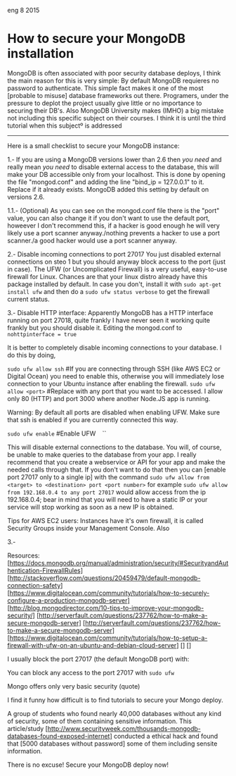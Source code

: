 <permalink>eng</permalink>
<month>8</month>
<year>2015</year>

# How to secure your MongoDB installation

MongoDB is often associated with poor security database deploys, I think the main reason for this is very simple: By default MongoDB requieres no password to authenticate. This simple fact makes it one of the most [probable to misuse] database frameworks out there. Programers, under the pressure to deplot the project usually give little or no importance to securing their DB's. Also MongoDB University makes (IMHO) a big mistake not including this specific subject on their courses. I think it is until the third tutorial when this subjectº is addressed


---

Here is a small checklist to secure your MongoDB instance:

1.- If you are using a MongoDB versions lower than 2.6 then *you need* and really mean *you need* to disable external access to the database, this will make your DB accessible only from your localhost. This is done by opening the file "mongod.conf" and adding the line "bind_ip = 127.0.0.1" to it. Replace if it already exists. MongoDB added this setting by default on versions 2.6.

1.1.- (Optional) As you can see on the mongod.conf file there is the "port" value, you can also change it if you don't want to use the default port, howeever I don't recommend this, if a hacker is good enough he will very likely use a port scanner anyway./nothing prevents a hacker to use a port scanner./a good hacker would use a port scanner anyway.

2.- Disable incoming connections to port 27017
You just disabled external connections on steo 1 but you should anyway block access to the port (just in case). The UFW (or Uncomplicated Firewall) is a very useful, easy-to-use firewall for Linux. Chances are that your linux distro already have this package installed by default. In case you don't, install it with `sudo apt-get install ufw` and then do a `sudo ufw status verbose` to get the firewall current status.

3.- Disable HTTP interface: Apparently MongoDB has a HTTP interface running on port 27018, quite frankly I have never seen it working quite frankly but you should disable it. Editing the mongod.conf to
`nohttpinterface = true`

It is better to completely disable incoming connections to your database. I do this by doing,

`sudo ufw allow ssh` #If you are connecting through SSH (like AWS EC2 or Digital Ocean) you need to enable this, otherwise you will immediately lose connection to your Ubuntu instance after enabling the firewall.
`sudo ufw allow <port>` #Replace <port> with any port that you want to be accessed. I allow only 80 (HTTP) and port 3000 where another Node.JS app is running.

Warning: By default all ports are disabled when enabling UFW. Make sure that ssh is enabled if you are currently connected this way.

`sudo ufw enable` #Enable UFW
``
``
``

This will disable external connections to the database. You will, of course, be unable to make queries to the database from your app. I really recommend that you create a webservice or API for your app and make the needed calls through that. If you don't want to do that then you can [enable port 27017 only to a single ip] with the command `sudo ufw allow from <target> to <destination> port <port number>` for example `sudo ufw allow from 192.168.0.4 to any port 27017` would allow access from the ip 192.168.0.4; bear in mind that you will need to have a static IP or your service will stop working as soon as a new IP is obtained.

Tips for AWS EC2 users: Instances have it's own firewall, it is called Security Groups inside your Management Console. Also

3.-


Resources:
[https://docs.mongodb.org/manual/administration/security/#SecurityandAuthentication-FirewallRules]
[http://stackoverflow.com/questions/20459479/default-mongodb-connection-safety]
[https://www.digitalocean.com/community/tutorials/how-to-securely-configure-a-production-mongodb-server]
[http://blog.mongodirector.com/10-tips-to-improve-your-mongodb-security/]
[http://serverfault.com/questions/237762/how-to-make-a-secure-mongodb-server]
[http://serverfault.com/questions/237762/how-to-make-a-secure-mongodb-server]
[https://www.digitalocean.com/community/tutorials/how-to-setup-a-firewall-with-ufw-on-an-ubuntu-and-debian-cloud-server]
[]
[]




I usually block the port 27017 (the default MongoDB port) with:

You can block any access to the port 27017 with `sudo ufw `


Mongo offers only very basic security (quote)

I find it funny how difficult is to find tutorials to secure your Mongo deploy.

A group of students who found nearly 40,000 databases without any kind of security, some of them containing sensitive information.
This article/study [http://www.securityweek.com/thousands-mongodb-databases-found-exposed-internet] conducted a ethical hack and found that [5000 databases without password] some of them including sensite information.

There is no excuse! Secure your MongoDB deploy now!